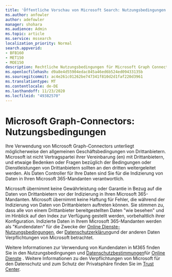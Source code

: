 ```yaml
---
title: 'Öffentliche Vorschau von Microsoft Search: Nutzungsbedingungen'
ms.author: anfowler
author: adefowler
manager: shohara
ms.audience: Admin
ms.topic: article
ms.service: mssearch
localization_priority: Normal
search.appverid:
- BFB160
- MET150
- MOE150
description: Rechtliche Nutzungsbedingungen für Microsoft Graph Connectors Public Preview für Microsoft Search
ms.openlocfilehash: d9a8e4d55904edac845a46ed6b524ed09433135b
ms.sourcegitcommit: ac4e261c01262be747341f810d2d1faf220d3961
ms.translationtype: MT
ms.contentlocale: de-DE
ms.lasthandoff: 11/23/2020
ms.locfileid: "49382570"
---
```

# <a name="microsoft-graph-connectors-terms-of-use"></a>Microsoft Graph-Connectors: Nutzungsbedingungen

Ihre Verwendung von Microsoft Graph-Connectors unterliegt möglicherweise den allgemeinen Geschäftsbedingungen von Drittanbietern. Microsoft ist nicht Vertragspartei ihrer Vereinbarung (en) mit Drittanbietern, und etwaige Bedenken oder Fragen bezüglich der Bedingungen oder Dienstleistungen von Drittanbietern sollten an den dritten weitergeleitet werden. Als Daten Controller für Ihre Daten sind Sie für die Indizierung von Daten in Ihren Microsoft 365-Mandanten verantwortlich.

Microsoft übernimmt keine Gewährleistung oder Garantie in Bezug auf die Daten von Drittanbietern vor der Indizierung in Ihren Microsoft 365-Mandanten.  Microsoft übernimmt keine Haftung für Fehler, die während der Indizierung von Daten von Drittanbietern auftreten können.  Sie stimmen zu, dass alle von einem Drittanbieter bereitgestellten Daten "wie besehen" und im Hinblick auf den Index zur Verfügung gestellt werden, vorbehaltlich ihrer Konfiguration. Indizierte Daten in Ihrem Microsoft 365-Mandanten werden als "Kundendaten" für die Zwecke der [Online Dienste-Nutzungsbedingungen](http://www.microsoftvolumelicensing.com/Downloader.aspx?documenttype=OST&lang=English), der [Datenschutzerklärung](https://privacy.microsoft.com/privacystatement)und der anderen Daten Verpflichtungen von Microsoft betrachtet.

Weitere Informationen zur Verwendung von Kundendaten in M365 finden Sie in den Nutzungsbedingungen und [Datenschutzbestimmungen](https://privacy.microsoft.com/privacystatement)für [Online Dienste](http://www.microsoftvolumelicensing.com/Downloader.aspx?documenttype=OST&lang=English) . Weitere Informationen zu den Verpflichtungen von Microsoft für den Datenschutz und zum Schutz der Privatsphäre finden Sie im [Trust Center](https://www.microsoft.com/trust-center).

